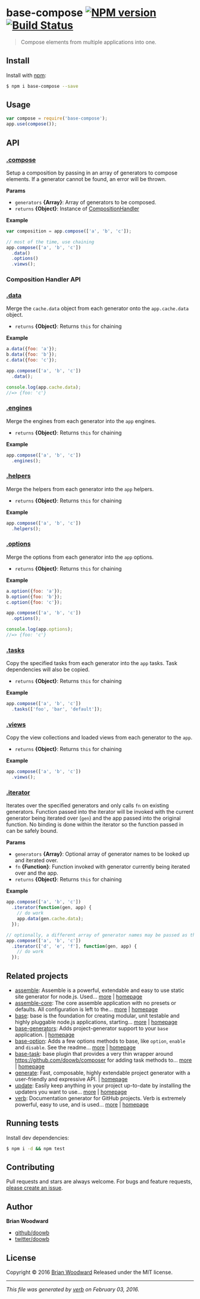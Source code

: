# base-compose [![NPM version](https://img.shields.io/npm/v/base-compose.svg)](https://www.npmjs.com/package/base-compose) [![Build Status](https://img.shields.io/travis/node-base/base-compose.svg)](https://travis-ci.org/node-base/base-compose)

> Compose elements from multiple applications into one.

## Install
Install with [npm](https://www.npmjs.com/):

```sh
$ npm i base-compose --save
```

## Usage

```js
var compose = require('base-compose');
app.use(compose());
```

## API

### [.compose](index.js#L39)
Setup a composition by passing in an array of generators to compose elements. If a generator cannot be found, an error will be thrown.


**Params**

* `generators` **{Array}**: Array of generators to be composed.    
* `returns` **{Object}**: Instance of [CompositionHandler](#composition-handler-api)  


**Example**



```js
var composition = app.compose(['a', 'b', 'c']);

// most of the time, use chaining
app.compose(['a', 'b', 'c'])
  .data()
  .options()
  .views();
```



### Composition Handler API

### [.data](lib/composition-handler.js#L40)
Merge the `cache.data` object from each generator onto the `app.cache.data` object.


* `returns` **{Object}**: Returns `this` for chaining  


**Example**



```js
a.data({foo: 'a'});
b.data({foo: 'b'});
c.data({foo: 'c'});

app.compose(['a', 'b', 'c'])
  .data();

console.log(app.cache.data);
//=> {foo: 'c'}
```


### [.engines](lib/composition-handler.js#L68)
Merge the engines from each generator into the `app` engines.


* `returns` **{Object}**: Returns `this` for chaining  


**Example**



```js
app.compose(['a', 'b', 'c'])
  .engines();
```


### [.helpers](lib/composition-handler.js#L91)
Merge the helpers from each generator into the `app` helpers.


* `returns` **{Object}**: Returns `this` for chaining  


**Example**



```js
app.compose(['a', 'b', 'c'])
  .helpers();
```


### [.options](lib/composition-handler.js#L121)
Merge the options from each generator into the `app` options.


* `returns` **{Object}**: Returns `this` for chaining  


**Example**



```js
a.option({foo: 'a'});
b.option({foo: 'b'});
c.option({foo: 'c'});

app.compose(['a', 'b', 'c'])
  .options();

console.log(app.options);
//=> {foo: 'c'}
```


### [.tasks](lib/composition-handler.js#L150)
Copy the specified tasks from each generator into the `app` tasks. Task dependencies will also be copied.


* `returns` **{Object}**: Returns `this` for chaining  


**Example**



```js
app.compose(['a', 'b', 'c'])
  .tasks(['foo', 'bar', 'default']);
```


### [.views](lib/composition-handler.js#L175)
Copy the view collections and loaded views from each generator to the `app`.


* `returns` **{Object}**: Returns `this` for chaining  


**Example**



```js
app.compose(['a', 'b', 'c'])
  .views();
```


### [.iterator](lib/composition-handler.js#L218)
Iterates over the specified generators and only calls `fn` on existing generators. Function passed into the iterator will be invoked with the current generator being iterated over (`gen`) and the app passed into the original function. No binding is done within the iterator so the function passed in can be safely bound.


**Params**

* `generators` **{Array}**: Optional array of generator names to be looked up and iterated over.    
* `fn` **{Function}**: Function invoked with generator currently being iterated over and the app.    
* `returns` **{Object}**: Returns `this` for chaining  


**Example**



```js
app.compose(['a', 'b', 'c'])
  .iterator(function(gen, app) {
    // do work
    app.data(gen.cache.data);
  });

// optionally, a different array of generator names may be passed as the first argument.
app.compose(['a', 'b', 'c'])
  .iterator(['d', 'e', 'f'], function(gen, app) {
    // do work
  });
```



## Related projects
* [assemble](https://www.npmjs.com/package/assemble): Assemble is a powerful, extendable and easy to use static site generator for node.js. Used… [more](https://www.npmjs.com/package/assemble) | [homepage](https://github.com/assemble/assemble)
* [assemble-core](https://www.npmjs.com/package/assemble-core): The core assemble application with no presets or defaults. All configuration is left to the… [more](https://www.npmjs.com/package/assemble-core) | [homepage](https://github.com/assemble/assemble-core)
* [base](https://www.npmjs.com/package/base): base is the foundation for creating modular, unit testable and highly pluggable node.js applications, starting… [more](https://www.npmjs.com/package/base) | [homepage](https://github.com/node-base/base)
* [base-generators](https://www.npmjs.com/package/base-generators): Adds project-generator support to your `base` application. | [homepage](https://github.com/jonschlinkert/base-generators)
* [base-option](https://www.npmjs.com/package/base-option): Adds a few options methods to base, like `option`, `enable` and `disable`. See the readme… [more](https://www.npmjs.com/package/base-option) | [homepage](https://github.com/node-base/base-option)
* [base-task](https://www.npmjs.com/package/base-task): base plugin that provides a very thin wrapper around <https://github.com/doowb/composer> for adding task methods to… [more](https://www.npmjs.com/package/base-task) | [homepage](https://github.com/node-base/base-task)
* [generate](https://www.npmjs.com/package/generate): Fast, composable, highly extendable project generator with a user-friendly and expressive API. | [homepage](https://github.com/generate/generate)
* [update](https://www.npmjs.com/package/update): Easily keep anything in your project up-to-date by installing the updaters you want to use… [more](https://www.npmjs.com/package/update) | [homepage](https://github.com/update/update)
* [verb](https://www.npmjs.com/package/verb): Documentation generator for GitHub projects. Verb is extremely powerful, easy to use, and is used… [more](https://www.npmjs.com/package/verb) | [homepage](https://github.com/verbose/verb)

## Running tests
Install dev dependencies:

```sh
$ npm i -d && npm test
```

## Contributing
Pull requests and stars are always welcome. For bugs and feature requests, [please create an issue](https://github.com/doowb/base-compose/issues/new).

## Author
**Brian Woodward**

+ [github/doowb](https://github.com/doowb)
+ [twitter/doowb](http://twitter.com/doowb)

## License
Copyright © 2016 [Brian Woodward](https://github.com/doowb)
Released under the MIT license.

***

_This file was generated by [verb](https://github.com/verbose/verb) on February 03, 2016._

